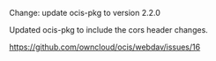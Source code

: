 Change: update ocis-pkg to version 2.2.0

Updated ocis-pkg to include the cors header changes.

https://github.com/owncloud/ocis/webdav/issues/16
